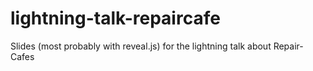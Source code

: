 # lightning-talk-repaircafe
Slides (most probably with reveal.js) for the lightning talk about Repair-Cafes 
